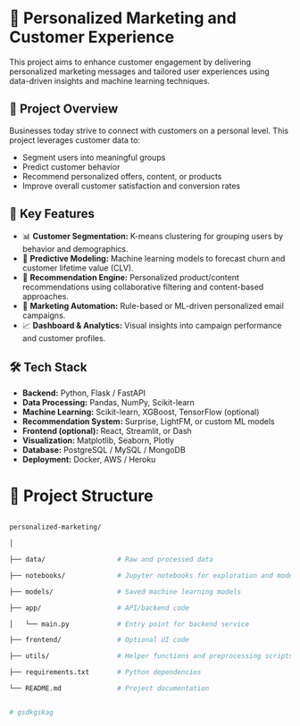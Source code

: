 # 🎯 Personalized Marketing and Customer Experience

This project aims to enhance customer engagement by delivering personalized marketing messages and tailored user experiences using data-driven insights and machine learning techniques.

## 📌 Project Overview

Businesses today strive to connect with customers on a personal level. This project leverages customer data to:
- Segment users into meaningful groups
- Predict customer behavior
- Recommend personalized offers, content, or products
- Improve overall customer satisfaction and conversion rates

## 🚀 Key Features

- 📊 **Customer Segmentation:** K-means clustering for grouping users by behavior and demographics.
- 🧠 **Predictive Modeling:** Machine learning models to forecast churn and customer lifetime value (CLV).
- 🎁 **Recommendation Engine:** Personalized product/content recommendations using collaborative filtering and content-based approaches.
- 📩 **Marketing Automation:** Rule-based or ML-driven personalized email campaigns.
- 📈 **Dashboard & Analytics:** Visual insights into campaign performance and customer profiles.

## 🛠️ Tech Stack

- **Backend:** Python, Flask / FastAPI
- **Data Processing:** Pandas, NumPy, Scikit-learn
- **Machine Learning:** Scikit-learn, XGBoost, TensorFlow (optional)
- **Recommendation System:** Surprise, LightFM, or custom ML models
- **Frontend (optional):** React, Streamlit, or Dash
- **Visualization:** Matplotlib, Seaborn, Plotly
- **Database:** PostgreSQL / MySQL / MongoDB
- **Deployment:** Docker, AWS / Heroku

# 📂 Project Structure

```bash

personalized-marketing/

│

├── data/                  # Raw and processed data

├── notebooks/             # Jupyter notebooks for exploration and modeling

├── models/                # Saved machine learning models

├── app/                   # API/backend code

│   └── main.py            # Entry point for backend service

├── frontend/              # Optional UI code

├── utils/                 # Helper functions and preprocessing scripts

├── requirements.txt       # Python dependencies

└── README.md              # Project documentation


# gsdkgskag
